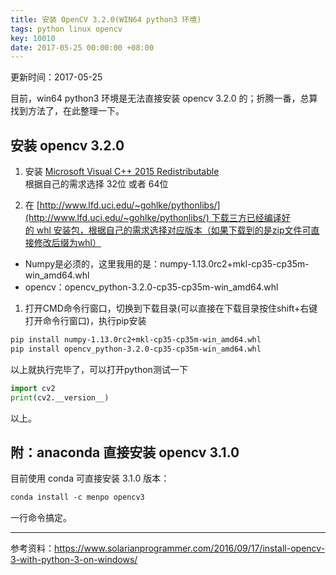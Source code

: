 ```yaml
---
title: 安装 OpenCV 3.2.0(WIN64 python3 环境)
tags: python linux opencv
key: 10010
date: 2017-05-25 00:00:00 +08:00
---
```


更新时间：2017-05-25

目前，win64 python3 环境是无法直接安装 opencv 3.2.0 的；折腾一番，总算找到方法了，在此整理一下。

## 安装 opencv 3.2.0

1. 安装 [Microsoft Visual C++ 2015 Redistributable](https://www.microsoft.com/en-us/download/details.aspx?id=53587)  
根据自己的需求选择 32位 或者 64位

1. 在 [http://www.lfd.uci.edu/~gohlke/pythonlibs/](http://www.lfd.uci.edu/~gohlke/pythonlibs/) 下载三方已经编译好的 whl 安装包，根据自己的需求选择对应版本（如果下载到的是zip文件可直接修改后缀为whl）
- Numpy是必须的，这里我用的是：numpy-1.13.0rc2+mkl-cp35-cp35m-win_amd64.whl
- opencv：opencv_python-3.2.0-cp35-cp35m-win_amd64.whl

1. 打开CMD命令行窗口，切换到下载目录(可以直接在下载目录按住shift+右键打开命令行窗口)，执行pip安装

```bash
pip install numpy-1.13.0rc2+mkl-cp35-cp35m-win_amd64.whl
pip install opencv_python-3.2.0-cp35-cp35m-win_amd64.whl
```

以上就执行完毕了，可以打开python测试一下


```python
import cv2
print(cv2.__version__)
```

以上。

## 附：anaconda 直接安装 opencv 3.1.0
目前使用 conda 可直接安装 3.1.0 版本：

```bash
conda install -c menpo opencv3
```

一行命令搞定。

---

参考资料：https://www.solarianprogrammer.com/2016/09/17/install-opencv-3-with-python-3-on-windows/
